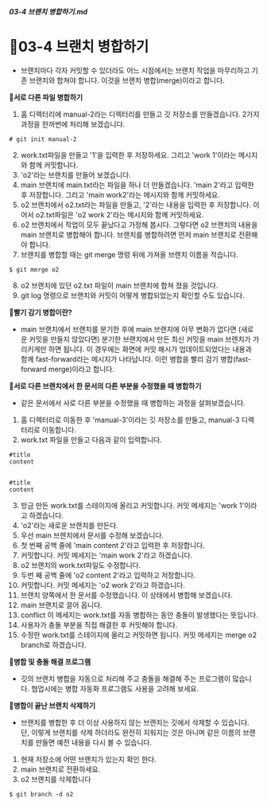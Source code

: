 ***03-4 브랜치 병합하기.md***

# 🌴03-4 브랜치 병합하기
 - 브랜치마다 각자 커밋할 수 있더라도 어느 시점에서는 브랜치 작업을 마무리하고 기존 브랜치와 합쳐야 합니다. 이것을 브랜치 병합(merge)이라고 합니다.

**🌱서로 다른 파일 병합하기**
1. 홈 디렉터리에 manual-2라는 디렉터리를 만들고 깃 저장소를 만들겠습니다. 2가지 과정을 한꺼번에 처리해 보겠습니다.
```
# git init manual-2
```
2. work.txt파일을 만들고 '1'을 입력한 후 저장하세요. 그리고 'work 1'이라는 메시지와 함께 커밋합니다.
3. 'o2'라는 브랜치를 만들어 보겠습니다.
4. main 브랜치에 main.txt라는 파일을 하나 더 만들겠습니다. 'main 2'라고 입력한 후 저장합니다. 그리고 'main work2'라는 메시지와 함께 커밋하세요.
5. o2 브랜치에서 o2.txt라는 파일을 만들고, '2'라는 내용을 입력한 후 저장합니다. 이어서 o2.txt파일은 'o2 work 2'라는 메시지와 함께 커밋하세요.
6. o2 브랜치에서 작업이 모두 끝났다고 가정해 봅시다. 그렇다면 o2 브랜치의 내용을 main 브랜치로 병합해야 합니다. 브랜치를 병합하려면 먼저 main 브랜치로 전환해야 합니다.
7. 브랜치를 병합할 때는 git merge 명령 뒤에 가져올 브랜치 이름을 적습니다.
```
$ git merge o2
```
8. o2 브랜치에 있던 o2.txt 파일이 main 브랜치에 합쳐 졌을 것입니다.
9. git log 명령으로 브랜치와 커밋이 어떻게 병합되었는지 확인할 수도 있습니다.

**🌿빨기 감기 병합이란?**
 - main 브랜치에서 브랜치를 분기한 후에 main 브랜치에 아무 변화가 없다면 (새로운 커밋을 만들지 않았다면) 분기한 브랜치에서 만든 최신 커밋을 main 브렌치가 가리키게만 하면 됩니다. 이 경우에는 화면에 커밋 해시가 업데이트되었다는 내용과 함께 fast-forward라는 메시지가 나타납니다. 이런 병합을 빨리 감기 병합(fast-forward merge)이라고 합니다.

 **🌱서로 다른 브랜치에서 한 문서의 다른 부분을 수정했을 때 병합하기**
  - 같은 문서에서 사로 다른 부분을 수정했을 때 병합하는 과정을 살펴보겠습니다.
  
  1. 홈 디렉터리로 이동한 후 'manual-3'이라는 깃 저장소를 만들고, manual-3 디렉터리로 이동합니다.
  2. work.txt 파일을 만들고 다음과 같이 입력합니다.
  ```
  #title
  content


  #title
  content
  ```
  3. 방금 만든 work.txt를 스테이지에 올리고 커밋합니다. 커밋 메세지는 'work 1'이라고 하겠습니다.
  4. 'o2'라는 새로운 브랜치를 만든다.
  5. 우선 main 브렌치에서 문서를 수정해 보겠습니다.
  6. 첫 번째 공백 줄에 'main content 2'라고 입력한 후 저장합니다.
  7. 커밋합니다. 커밋 메세지는 'main work 2'라고 하겠습니다.
  8. o2 브랜치의 work.txt파일도 수정합니다.
  9. 두번 째 공백 줄에 'o2 content 2'라고 입력하고 저장합니다.
  10. 커밋합니다. 커밋 메세지는 'o2 work 2'라고 하겠습니다.
  11. 브랜치 양쪽에서 한 문서를 수정했습니다. 이 상태에서 병합해 보겠습니다.
  12. main 브랜치로 끌어 옵니다.
  13. conflict 이 메세지는 work.txt를 자동 병합하는 동안 충돌이 발생했다는 뜻입니다.
  14. 사용자가 충돌 부분을 직접 해결한 후 커밋해야 합니다.
  15. 수정한 work.txt를 스테이지에 올리고 커밋하면 됩니다. 커밋 메세지는 merge o2 branch로 하겠습니다.

**🌿병합 및 충돌 해결 프로그램**
 - 깃의 브랜치 병합을 자동으로 처리해 주고 충돌을 해결해 주는 프로그램이 많습니다. 협업시에는 병합 자동화 프로그램도 사용을 고려해 보세요.

**🌱병합이 끝난 브랜치 삭제하기**
 - 브랜치를 병합한 후 더 이상 사용하지 않는 브랜치는 깃에서 삭제할 수 있습니다. 단, 이렇게 브랜치를 삭제 하더라도 완전히 지워지는 것은 아니며 같은 이름의 브랜치를 만들면 예전 내용을 다시 볼 수 있습니다.

 1. 현재 저장소에 어떤 브랜치가 있는지 확인 한다.
 2. main 브랜치로 전환하세요.
 3. o2 브랜치를 삭제합니다
 ```
 $ git branch -d o2
 ```
 